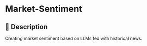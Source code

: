# Market-Sentiment

## 🎯 Description

Creating market sentiment based on LLMs fed with historical news.

